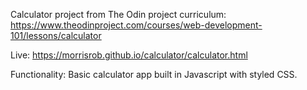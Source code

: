 Calculator project from The Odin project curriculum: https://www.theodinproject.com/courses/web-development-101/lessons/calculator

Live: https://morrisrob.github.io/calculator/calculator.html

Functionality: Basic calculator app built in Javascript with styled CSS.
